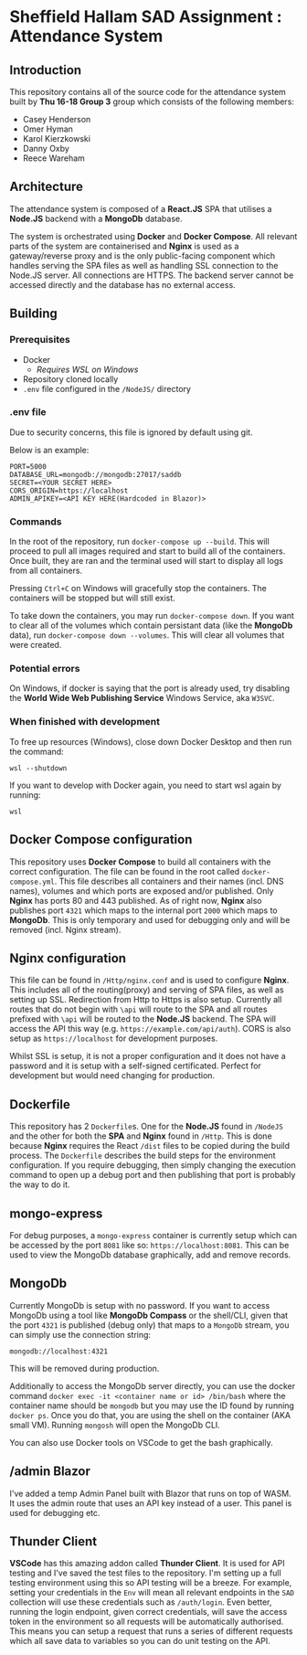 # Sheffield Hallam SAD Assignment : Attendance System

## Introduction

This repository contains all of the source code for the attendance system built by **Thu 16-18 Group 3** group which consists of the following members:

* Casey Henderson
* Omer Hyman
* Karol Kierzkowski
* Danny Oxby
* Reece Wareham

## Architecture

The attendance system is composed of a **React.JS** SPA that utilises a **Node.JS** backend with a **MongoDb** database.

The system is orchestrated using **Docker** and **Docker Compose**. All relevant parts of the system are containerised and **Nginx** is used as a gateway/reverse proxy and is the only public-facing component which handles serving the SPA files as well as handling SSL connection to the Node.JS server. All connections are HTTPS. The backend server cannot be accessed directly and the database has no external access.

## Building

### Prerequisites

* Docker
  * *Requires WSL on Windows*
* Repository cloned locally
* `.env` file configured in the `/NodeJS/` directory

### .env file

Due to security concerns, this file is ignored by default using git.

Below is an example:

```shell
PORT=5000
DATABASE_URL=mongodb://mongodb:27017/saddb
SECRET=<YOUR SECRET HERE>
CORS_ORIGIN=https://localhost
ADMIN_APIKEY=<API KEY HERE(Hardcoded in Blazor)>
```

### Commands

In the root of the repository, run `docker-compose up --build`. This will proceed to pull all images required and start to build all of the containers. Once built, they are ran and the terminal used will start to display all logs from all containers.

Pressing `Ctrl+C` on Windows will gracefully stop the containers. The containers will be stopped but will still exist.

To take down the containers, you may run `docker-compose down`. If you want to clear all of the volumes which contain persistant data (like the **MongoDb** data), run `docker-compose down --volumes`. This will clear all volumes that were created.

### Potential errors

On Windows, if docker is saying that the port is already used, try disabling the **World Wide Web Publishing Service** Windows Service, aka `W3SVC`.

### When finished with development

To free up resources (Windows), close down Docker Desktop and then run the command:

`wsl --shutdown`

If you want to develop with Docker again, you need to start wsl again by running:

`wsl`

## Docker Compose configuration

This repository uses **Docker Compose** to build all containers with the correct configuration. The file can be found in the root called `docker-compose.yml`. This file describes all containers and their names (incl. DNS names), volumes and which ports are exposed and/or published. Only **Nginx** has ports 80 and 443 published. As of right now, **Nginx** also publishes port `4321` which maps to the internal port `2000` which maps to **MongoDb**. This is only temporary and used for debugging only and will be removed (incl. Nginx stream).

## Nginx configuration

This file can be found in `/Http/nginx.conf` and is used to configure **Nginx**. This includes all of the routing(proxy) and serving of SPA files, as well as setting up SSL. Redirection from Http to Https is also setup. Currently all routes that do not begin with `\api` will route to the SPA and all routes prefixed with `\api` will be routed to the **Node.JS** backend. The SPA will access the API this way (e.g. `https://example.com/api/auth`). CORS is also setup as `https://localhost` for development purposes.

Whilst SSL is setup, it is not a proper configuration and it does not have a password and it is setup with a self-signed certificated. Perfect for development but would need changing for production.

## Dockerfile

This repository has 2 `Dockerfile`s. One for the **Node.JS** found in `/NodeJS` and the other for both the **SPA** and **Nginx** found in `/Http`. This is done because **Nginx** requires the React `/dist` files to be copied during the build process. The `Dockerfile` describes the build steps for the environment configuration. If you require debugging, then simply changing the execution command to open up a debug port and then publishing that port is probably the way to do it.

## mongo-express

For debug purposes, a `mongo-express` container is currently setup which can be accessed by the port `8081` like so: `https://localhost:8081`. This can be used to view the MongoDb database graphically, add and remove records.

## MongoDb

Currently MongoDb is setup with no password. If you want to access MongoDb using a tool like **MongoDb Compass** or the shell/CLI, given that the port `4321` is published (debug only) that maps to a `MongoDb` stream, you can simply use the connection string:

`mongodb://localhost:4321`

This will be removed during production.

Additionally to access the MongoDb server directly, you can use the docker command `docker exec -it <container name or id> /bin/bash` where the container name should be `mongodb` but you may use the ID found by running `docker ps`. Once you do that, you are using the shell on the container (AKA small VM). Running `mongosh` will open the MongoDb CLI.

You can also use Docker tools on VSCode to get the bash graphically.

## /admin Blazor

I've added a temp Admin Panel built with Blazor that runs on top of WASM. It uses the admin route that uses an API key instead of a user. This panel is used for debugging etc.

## Thunder Client

**VSCode** has this amazing addon called **Thunder Client**. It is used for API testing and I've saved the test files to the repository. I'm setting up a full testing environment using this so API testing will be a breeze. For example, setting your credentials in the `Env` will mean all relevant endpoints in the `SAD` collection will use these credentials such as `/auth/login`. Even better, running the login endpoint, given correct credentials, will save the access token in the environment so all requests will be automatically authorised. This means you can setup a request that runs a series of different requests which all save data to variables so you can do unit testing on the API.
